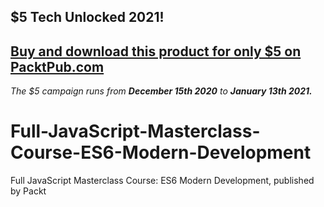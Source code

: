 ## $5 Tech Unlocked 2021!
[Buy and download this product for only $5 on PacktPub.com](https://www.packtpub.com/)
-----
*The $5 campaign         runs from __December 15th 2020__ to __January 13th 2021.__*

# Full-JavaScript-Masterclass-Course-ES6-Modern-Development
Full JavaScript Masterclass Course: ES6 Modern Development, published by Packt
